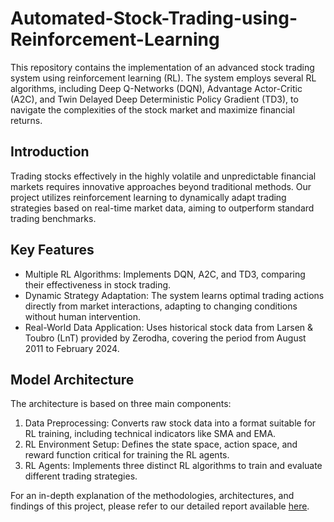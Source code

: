 # Automated-Stock-Trading-using-Reinforcement-Learning
This repository contains the implementation of an advanced stock trading system using reinforcement learning (RL). The system employs several RL algorithms, including Deep Q-Networks (DQN), Advantage Actor-Critic (A2C), and Twin Delayed Deep Deterministic Policy Gradient (TD3), to navigate the complexities of the stock market and maximize financial returns.

## Introduction
Trading stocks effectively in the highly volatile and unpredictable financial markets requires innovative approaches beyond traditional methods. Our project utilizes reinforcement learning to dynamically adapt trading strategies based on real-time market data, aiming to outperform standard trading benchmarks.

## Key Features
<ul>
<li>Multiple RL Algorithms: Implements DQN, A2C, and TD3, comparing their effectiveness in stock trading.
<li>Dynamic Strategy Adaptation: The system learns optimal trading actions directly from market interactions, adapting to changing conditions without human intervention.
<li>Real-World Data Application: Uses historical stock data from Larsen & Toubro (LnT) provided by Zerodha, covering the period from August 2011 to February 2024.
</ul>

## Model Architecture
The architecture is based on three main components:
<ol>
<li>Data Preprocessing: Converts raw stock data into a format suitable for RL training, including technical indicators like SMA and EMA.
<li>RL Environment Setup: Defines the state space, action space, and reward function critical for training the RL agents.
<li>RL Agents: Implements three distinct RL algorithms to train and evaluate different trading strategies.
</ol>

For an in-depth explanation of the methodologies, architectures, and findings of this project, please refer to our detailed report available <a href=https://github.com/rajtulluri/Automated-Stock-Trading-using-Reinforcement-Learning/blob/main/Automated_Stock_Trading_using_Reinforcement_Learning.pdf>here</a>.